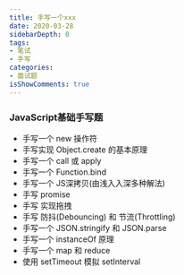```yaml
---
title: 手写一个xxx
date: 2020-03-28
sidebarDepth: 0
tags:
- 笔试
- 手写
categories:
- 面试题
isShowComments: true
---
```


### JavaScript基础手写题

- 手写一个 new 操作符
- 手写实现 Object.create 的基本原理
- 手写一个 call 或 apply
- 手写一个 Function.bind
- 手写一个 JS深拷贝(由浅⼊入深多种解法)
- 手写 promise
- 手写 实现拖拽
- 手写 防抖(Debouncing) 和 节流(Throttling)
- 手写一个 JSON.stringify 和 JSON.parse
- 手写一个 instanceOf 原理
- 手写一个 map 和 reduce
- 使用 setTimeout 模拟 setInterval



